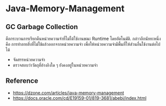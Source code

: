# Java-Memory-Management

## GC Garbage Collection
 คือกระบวนการเรียกคืนหน่วยความจำที่ไม่ได้ใช้งานขณะ Runtime โดยอัตโนมัติ. กล่าวอีกนัยยะหนึ่งคือ การทำลายสิ่งที่ไม่ใช้แล้วออกจากหน่วยความจำ เพื่อให้หน่วยความจำมีพื้นที่ให้ส่วนอื่นใช้งานต่อไปได้
 - จัดสรรหน่วยความจำ
 - ตรวจสอบว่าวัตถุที่อ้างอิงใด ๆ ยังคงอยู่ในหน่วยความจำ

## Reference 

- https://dzone.com/articles/java-memory-management
- https://docs.oracle.com/cd/E19159-01/819-3681/abebi/index.html
